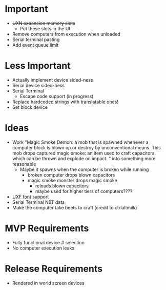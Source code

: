 # Important
* ~~UXN expansion memory slots~~
  * Put these slots in the UI
* Remove computers from execution when unloaded
* Serial terminal pasting
* Add event queue limit

# Less Important
* Actually implement device sided-ness
* Serial device sided-ness
* Serial Terminal
  * Escape code support (in progress)
* Replace hardcoded strings with translatable ones!
* Set block device

# Ideas
* Work "Magic Smoke Demon: a mob that is spawned whenever a computer block is blown up or destroy by unconventional means. This mob drops captured magic smoke: an item used to craft capacitors which can be thrown and explode on impact.
  " into something more reasonable
  * Maybe it spawns when the computer is broken while running
    * broken computer drops blown capacitors
    * magic smoke monster drops magic smoke
      * reloads blown capacitors
      * maybe used for higher tiers of computers????
* [UXF font](https://wiki.xxiivv.com/site/ufx_format.html) support
* Serial Terminal NBT data
* Make the computer take beets to craft (credit to ctrlaltmilk)
  
# MVP Requirements
* Fully functional device # selection
* No computer execution leaks

# Release Requirements
* Rendered in world screen devices
